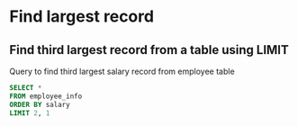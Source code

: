 # Find largest record

## Find third largest record from a table using LIMIT

Query to find third largest salary record from employee table

```sql
SELECT * 
FROM employee_info
ORDER BY salary
LIMIT 2, 1 
```
